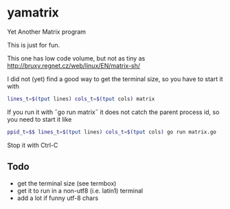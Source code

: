yamatrix
========

Yet Another Matrix program

This is just for fun.

This one has low code volume, but not as tiny as http://bruxy.regnet.cz/web/linux/EN/matrix-sh/

I did not (yet) find a good way to get the terminal size,
so you have to start it with
```bash
lines_t=$(tput lines) cols_t=$(tput cols) matrix
```

If you run it with ˝go run matrix˝ it does not catch the parent process id,
so you need to start it like
```bash
ppid_t=$$ lines_t=$(tput lines) cols_t=$(tput cols) go run matrix.go
```

Stop it with Ctrl-C

Todo
----

* get the terminal size (see termbox)
* get it to run in a non-utf8 (i.e. latin1) terminal
* add a lot if funny utf-8 chars



